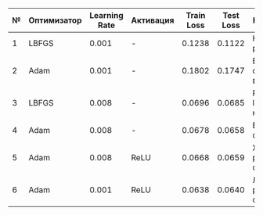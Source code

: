 | №  | Оптимизатор | Learning Rate | Активация | Train Loss | Test Loss | Комментарии               |
|----|-------------|---------------|-----------|------------|-----------|---------------------------|
| 1  | LBFGS       | 0.001         | -         | 0.1238     | 0.1122    | Нестабильные результаты   |
| 2  | Adam        | 0.001         | -         | 0.1802     | 0.1747    | Более стабильно, но выше лосс   |
| 3  | LBFGS       | 0.008         | -         | 0.0696     | 0.0685    | Резкий спад loss, нестабильно            |
| 4  | Adam        | 0.008         | -         | 0.0678     | 0.0658    | Высокая стабильно         |
| 5  | Adam        | 0.008         | ReLU      | 0.0668     | 0.0659    | Хороший результат, стабильно|
| 6  | Adam        | 0.001         | ReLU      | 0.0638     | 0.0640    | Лучший результат, стабильно |З